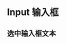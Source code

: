 <div class="demo-header">
<p class="overviewicon">
  <span class="wapi-ui-input wapi-form-span"/>
</p>

## Input 输入框

<mobile-uxlink widget-name="Input"></mobile-uxlink>
</div>

### 选中输入框文本

<mobile-view link="input/method-select"></mobile-view>

<br>

